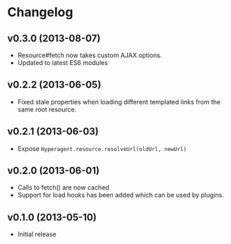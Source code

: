 # Changelog

## v0.3.0 (2013-08-07)

  - Resource#fetch now takes custom AJAX options.
  - Updated to latest ES6 modules

## v0.2.2 (2013-06-05)
  - Fixed stale properties when loading different templated links from the same
    root resource.

## v0.2.1 (2013-06-03)
  - Expose `Hyperagent.resource.resolveUrl(oldUrl, newUrl)`

## v0.2.0 (2013-06-01)
  - Calls to fetch() are now cached
  - Support for load hooks has been added which can be used by plugins.

## v0.1.0 (2013-05-10)
  - Initial release
